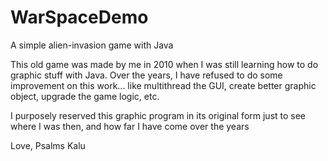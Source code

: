 # WarSpaceDemo
A simple alien-invasion game with Java


This old game was made by me in 2010 when I was still learning how to do graphic stuff with Java. Over the years, I have refused to do some improvement on this work... like multithread the GUI, create better graphic object, upgrade the game logic, etc.

I purposely reserved this graphic program in its original form just to see where I was then, and how far I have come over the years

Love,
Psalms Kalu
